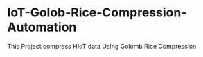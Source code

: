 # IoT-Golob-Rice-Compression-Automation
This Project compress HIoT data Using Golomb Rice Compression
